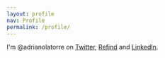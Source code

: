```yaml
---
layout: profile
nav: Profile
permalink: /profile/
---
```


I'm @adrianolatorre on [Twitter](https://twitter.com/adrianolatorre), [Refind](https://refind.com/adrianolatorre/) and [LinkedIn](https://www.linkedin.com/in/adrianolatorre/).
